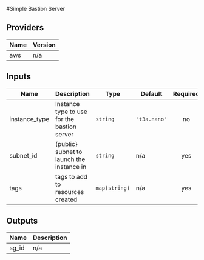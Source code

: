 #Simple Bastion Server

## Providers

| Name | Version |
|------|---------|
| aws | n/a |

## Inputs

| Name | Description | Type | Default | Required |
|------|-------------|------|---------|:-----:|
| instance\_type | Instance type to use for the bastion server | `string` | `"t3a.nano"` | no |
| subnet\_id | (public} subnet to launch the instance in | `string` | n/a | yes |
| tags | tags to add to resources created | `map(string)` | n/a | yes |

## Outputs

| Name | Description |
|------|-------------|
| sg\_id | n/a |

